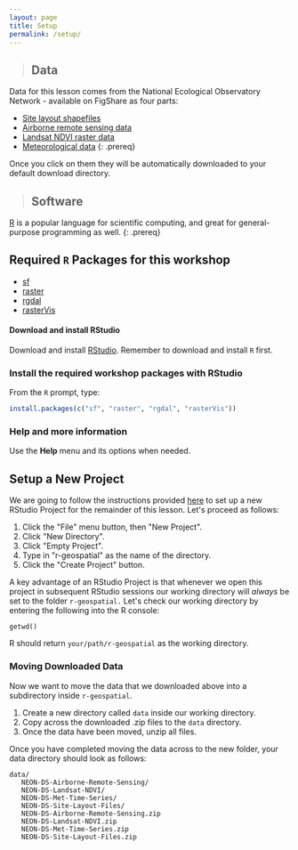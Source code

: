 ```yaml
---
layout: page
title: Setup
permalink: /setup/
---
```


> ## Data
Data for this lesson comes from the National Ecological Observatory Network - available on FigShare as four parts:
* [Site layout shapefiles](https://ndownloader.figshare.com/files/3708751)
* [Airborne remote sensing data](https://ndownloader.figshare.com/files/3701578)
* [Landsat NDVI raster data](https://ndownloader.figshare.com/files/4933582)
* [Meteorological data](https://ndownloader.figshare.com/files/3701572)
{: .prereq}

Once you click on them they will be automatically downloaded to your default download directory.

> ## Software
[R](http://cran.r-project.org) is a popular language for scientific computing, and great for general-purpose programming as well.
{: .prereq}

## Required `R` Packages for this workshop

* [sf](https://cran.r-project.org/package=sf)
* [raster](https://cran.r-project.org/package=raster)
* [rgdal](https://cran.r-project.org/package=rgdal)
* [rasterVis](https://cran.r-project.org/package=rasterVis)

#### Download and install RStudio

Download and install [RStudio](https://www.rstudio.com/products/rstudio/download/#download).
Remember to download and install `R` first.

### Install the required workshop packages with RStudio

From the `R` prompt, type:

```r
install.packages(c("sf", "raster", "rgdal", "rasterVis"))
```

### Help and more information

Use the **Help** menu and its options when needed.

## Setup a New Project

We are going to follow the instructions provided [here](http://www.datacarpentry.org/r-intro-geospatial/02-project-intro/)
 to set up a new RStudio Project for the remainder of this lesson.
Let's proceed as follows:

1. Click the "File" menu button, then "New Project".
2. Click "New Directory".
3. Click "Empty Project".
4. Type in "r-geospatial" as the name of the directory.
5. Click the "Create Project" button.

A key advantage of an RStudio Project is that whenever we open this project in
  subsequent RStudio sessions our working directory will *always* be set to the
  folder `r-geospatial.`
Let's check our working directory by entering the following into the R console:

```{r}
getwd()
```

R should return `your/path/r-geospatial` as the working directory.

### Moving Downloaded Data

Now we want to move the data that we downloaded above into a subdirectory
 inside `r-geospatial`.

1. Create a new directory called `data` inside our working directory.
2. Copy across the downloaded .zip files to the `data` directory.
3. Once the data have been moved, unzip all files.

Once you have completed moving the data across to the new folder,
 your data directory should look as follows:

 ```
 data/
    NEON-DS-Airborne-Remote-Sensing/
    NEON-DS-Landsat-NDVI/
    NEON-DS-Met-Time-Series/
    NEON-DS-Site-Layout-Files/
    NEON-DS-Airborne-Remote-Sensing.zip
    NEON-DS-Landsat-NDVI.zip
    NEON-DS-Met-Time-Series.zip
    NEON-DS-Site-Layout-Files.zip
 ```
